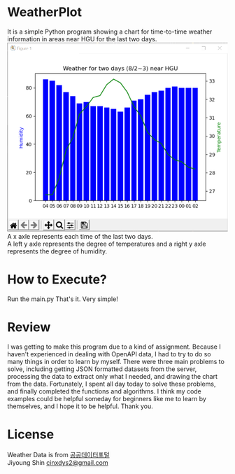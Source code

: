 # WeatherPlot
It is a simple Python program showing a chart for time-to-time weather information in areas near HGU for the last two days.        
![plotImage](./image/plotImage.png)   
A x axle represents each time of the last two days.    
A left y axle represents the degree of temperatures and a right y axle represents the degree of humidity.    

# How to Execute?
Run the main.py That's it. Very simple!   

# Review
I was getting to make this program due to a kind of assignment. Because I haven't experienced in dealing with OpenAPI data, I had to try to do so many things in order to learn by myself. There were three main problems to solve, including getting JSON formatted datasets from the server, processing the data to extract only what I needed, and drawing the chart from the data. Fortunately, I spent all day today to solve these problems, and finally completed the functions and algorithms. I think my code examples could be helpful someday for beginners like me to learn by themselves, and I hope it to be helpful. Thank you.


# License
Weather Data is from [공공데이터포털](https://www.data.go.kr/tcs/dss/selectApiDataDetailView.do?publicDataPk=15057682)    
Jiyoung Shin cinxdys2@gmail.com
